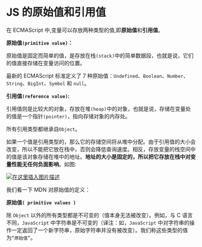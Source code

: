 # JS 的原始值和引用值

在 ECMAScript 中,变量可以存放两种类型的值,即**原始值**和**引用值**。

**原始值`(primitive value)`：**

原始值是固定而简单的值，是存放在栈`(stack)`中的简单数据段，也就是说，它们的值直接存储在变量访问的位置。

最新的 ECMAScript 标准定义了 7 种原始值：`Undefined`、`Boolean`、`Number`、`String`、`BigInt`、`Symbol` 和 `null`。

**引用值`(reference value)`:**

引用值则是比较大的对象，存放在堆`(heap)`中的对象，也就是说，存储在变量处的值是一个指针`(pointer)`，指向存储对象的内存处。

所有引用类型都继承自`Object`。

如果一个值是引用类型的，那么它的存储空间将从堆中分配。由于引用值的大小会改变，所以不能把它放在栈中，否则会降低查询速度。相反，存放变量的栈空间中的值是该对象存储在堆中的地址。**地址的大小是固定的，所以把它存放在栈中对变量性能无任何负面影响**。如图:

[![在这里插入图片描述](https://camo.githubusercontent.com/d9587c59352ac8f27385343971cbc104c686906b6452a9634bb3ee26e1740c6b/68747470733a2f2f696d672d626c6f672e6373646e696d672e636e2f62376130663931633865363334666165393735326365646433336337653333352e706e67)](https://camo.githubusercontent.com/d9587c59352ac8f27385343971cbc104c686906b6452a9634bb3ee26e1740c6b/68747470733a2f2f696d672d626c6f672e6373646e696d672e636e2f62376130663931633865363334666165393735326365646433336337653333352e706e67)

我们看一下 MDN 对原始值的定义：

**原始值`( primitive values )`**

除 `Object` 以外的所有类型都是不可变的（值本身无法被改变）。例如，与 C 语言不同，`JavaScript` 中字符串是不可变的（译注：如，`JavaScript` 中对字符串的操作一定返回了一个新字符串，原始字符串并没有被改变）。我们称这些类型的值为`“原始值”`。
